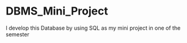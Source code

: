 # DBMS_Mini_Project
I develop this Database by using SQL as my mini project in one of the semester 
